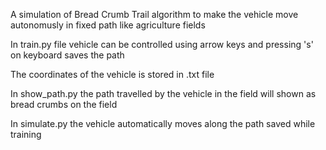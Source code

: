 A simulation of Bread Crumb Trail algorithm to make the vehicle move autonomusly in fixed path like agriculture fields

In train.py file vehicle can be controlled using arrow keys and pressing 's' on keyboard saves the path 

The coordinates of the vehicle is stored in .txt file 

In show_path.py the path travelled by the vehicle in the field will shown as bread crumbs on the field 

In simulate.py the vehicle automatically moves along the path saved while training  

